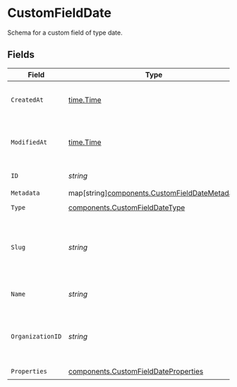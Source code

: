 # CustomFieldDate

Schema for a custom field of type date.


## Fields

| Field                                                                                               | Type                                                                                                | Required                                                                                            | Description                                                                                         |
| --------------------------------------------------------------------------------------------------- | --------------------------------------------------------------------------------------------------- | --------------------------------------------------------------------------------------------------- | --------------------------------------------------------------------------------------------------- |
| `CreatedAt`                                                                                         | [time.Time](https://pkg.go.dev/time#Time)                                                           | :heavy_check_mark:                                                                                  | Creation timestamp of the object.                                                                   |
| `ModifiedAt`                                                                                        | [time.Time](https://pkg.go.dev/time#Time)                                                           | :heavy_check_mark:                                                                                  | Last modification timestamp of the object.                                                          |
| `ID`                                                                                                | *string*                                                                                            | :heavy_check_mark:                                                                                  | The ID of the object.                                                                               |
| `Metadata`                                                                                          | map[string][components.CustomFieldDateMetadata](../../models/components/customfielddatemetadata.md) | :heavy_check_mark:                                                                                  | N/A                                                                                                 |
| `Type`                                                                                              | [components.CustomFieldDateType](../../models/components/customfielddatetype.md)                    | :heavy_check_mark:                                                                                  | N/A                                                                                                 |
| `Slug`                                                                                              | *string*                                                                                            | :heavy_check_mark:                                                                                  | Identifier of the custom field. It'll be used as key when storing the value.                        |
| `Name`                                                                                              | *string*                                                                                            | :heavy_check_mark:                                                                                  | Name of the custom field.                                                                           |
| `OrganizationID`                                                                                    | *string*                                                                                            | :heavy_check_mark:                                                                                  | The ID of the organization owning the custom field.                                                 |
| `Properties`                                                                                        | [components.CustomFieldDateProperties](../../models/components/customfielddateproperties.md)        | :heavy_check_mark:                                                                                  | N/A                                                                                                 |